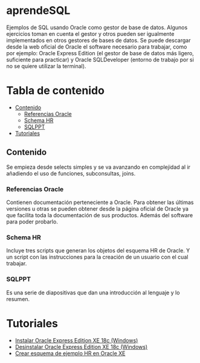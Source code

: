 # aprendeSQL
Ejemplos de SQL usando Oracle como gestor de base de datos. Algunos ejercicios toman en cuenta el gestor y otros pueden ser igualmente implementados en otros gestores de bases de datos. Se puede descargar desde la web oficial de Oracle el software necesario para trabajar, como por ejemplo: Oracle Express Edition (el gestor de base de datos más ligero, suficiente para practicar) y Oracle SQLDeveloper (entorno de trabajo por si no se quiere utilizar la terminal).

# Tabla de contenido
- [Contenido](#Contenido)
  - [Referencias Oracle](#Referencias-Oracle)
  - [Schema HR](#Schema-HR)
  - [SQLPPT](#SQLPPT)
 - [Tutoriales](#Tutoriales)
 
## Contenido
Se empieza desde selects simples y se va avanzando en complejidad al ir añadiendo el uso de funciones, subconsultas, joins.
### Referencias Oracle
  Contienen documentación perteneciente a Oracle. Para obtener las últimas versiones u otras se pueden obtener desde la página oficial de Oracle ya que facilita toda la documentación de sus productos. Además del software para poder probarlo.
### Schema HR
  Incluye tres scripts que generan los objetos del esquema HR de Oracle. Y un script con las instrucciones para la creación de un usuario con el cual trabajar.
### SQLPPT
  Es una serie de diapositivas que dan una introducción al lenguaje y lo resumen.
# Tutoriales
- [Instalar Oracle Express Edition XE 18c (Windows)](https://youtu.be/QAAeIQQYN_A)
- [Desinstalar Oracle Express Edition XE 18c (Windows)](https://youtu.be/t52JaQWfrE8)
- [Crear esquema de ejemplo HR en Oracle XE](https://youtu.be/GLbT72Hm83M)
